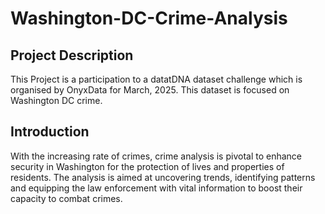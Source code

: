 # Washington-DC-Crime-Analysis

## Project Description
This Project is a participation to a datatDNA dataset challenge which is organised by OnyxData for March, 2025. This dataset is focused on Washington DC crime.

## Introduction
With the increasing rate of crimes, crime analysis is pivotal to enhance security in Washington for the protection of lives and properties of residents. The analysis is aimed at uncovering trends, identifying patterns and equipping the law enforcement with vital information to boost their capacity to combat crimes.
